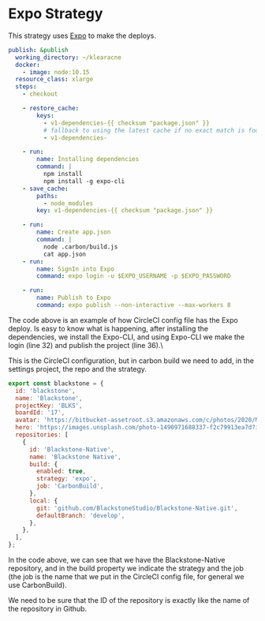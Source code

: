 # Expo Strategy

This strategy uses [Expo](https://expo.io/) to make the deploys.

```yaml 
publish: &publish
  working_directory: ~/klearacne
  docker:
    - image: node:10.15
  resource_class: xlarge
  steps:
    - checkout

    - restore_cache:
        keys:
          - v1-dependencies-{{ checksum "package.json" }}
          # fallback to using the latest cache if no exact match is found
          - v1-dependencies-

    - run:
        name: Installing dependencies
        command: |
          npm install
          npm install -g expo-cli
    - save_cache:
        paths:
          - node_modules
        key: v1-dependencies-{{ checksum "package.json" }}

    - run:
        name: Create app.json
        command: |
          node .carbon/build.js
          cat app.json
    - run:
        name: SignIn into Expo
        command: expo login -u $EXPO_USERNAME -p $EXPO_PASSWORD

    - run:
        name: Publish to Expo
        command: expo publish --non-interactive --max-workers 8

```

The code above is an example of how CircleCI config file has the Expo deploy. Is easy to know what is happening, after installing the dependencies, we install the Expo-CLI, and using Expo-CLI we make the login (line 32) and publish the project (line 36).\

This is the CircleCI configuration, but in carbon build we need to add, in the settings project, the repo and the strategy.

```javascript 
export const blackstone = {
  id: 'blackstone',
  name: 'Blackstone',
  projectKey: 'BLKS',
  boardId: '17',
  avatar: 'https://bitbucket-assetroot.s3.amazonaws.com/c/photos/2020/Mar/23/2638871585-2-openmappr-logo_avatar.png',
  hero: 'https://images.unsplash.com/photo-1490971688337-f2c79913ea7d?ixlib=rb-1.2.1&ixid=eyJhcHBfaWQiOjEyMDd9&auto=format&fit=crop&w=1950&q=80',
  repositories: [
    {
      id: 'Blackstone-Native',
      name: 'Blackstone Native',
      build: {
        enabled: true,
        strategy: 'expo',
        job: 'CarbonBuild',
      },
      local: {
        git: 'github.com/BlackstoneStudio/Blackstone-Native.git',
        defaultBranch: 'develop',
      },
    },
  ],
};
```

In the code above, we can see that we have the Blackstone-Native repository, and in the build property we indicate the strategy and the job (the job is the name that we put in the CircleCI config file, for general we use CarbonBuild).

We need to be sure that the ID of the repository is exactly like the name of the repository in Github.
